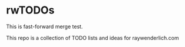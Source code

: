 # rwTODOs



This is fast-forward merge test.

This repo is a collection of TODO lists and ideas for raywenderlich.com
